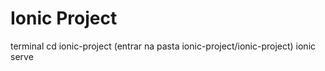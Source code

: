 # Ionic Project

terminal
cd ionic-project (entrar na pasta ionic-project/ionic-project)
ionic serve
